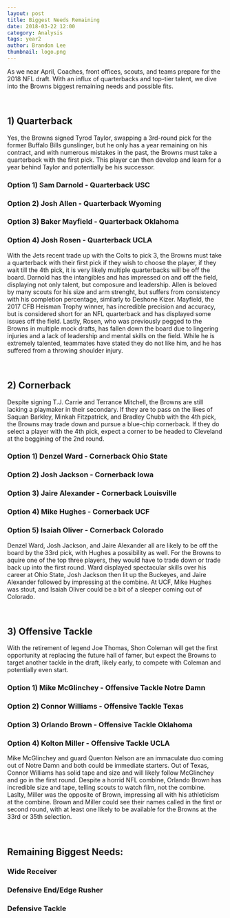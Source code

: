 ```yaml
---
layout: post
title: Biggest Needs Remaining
date: 2018-03-22 12:00
category: Analysis
tags: year2
author: Brandon Lee
thumbnail: logo.png
---
```


As we near April, Coaches, front offices, scouts, and teams prepare for the 2018 NFL draft. With an influx of quarterbacks and top-tier talent, we dive into the Browns biggest remaining needs and possible fits.

<br>

## 1) Quarterback

Yes, the Browns signed Tyrod Taylor, swapping a 3rd-round pick for the former Buffalo Bills gunslinger, but he only has a year remaining on his contract, and with numerous mistakes in the past, the Browns must take a quarterback with the first pick. This player can then develop and learn for a year behind Taylor and potentially be his successor.

### Option 1) Sam Darnold - Quarterback USC

### Option 2) Josh Allen - Quarterback Wyoming

### Option 3) Baker Mayfield - Quarterback Oklahoma

### Option 4) Josh Rosen - Quarterback UCLA

With the Jets recent trade up with the Colts to pick 3, the Browns must take a quarterback with their first pick if they wish to choose the player, if they wait till the 4th pick, it is very likely multiple quarterbacks will be off the board. Darnold has the intangibles and has impressed on and off the field, displaying not only talent, but composure and leadership. Allen is beloved by many scouts for his size and arm strenght, but suffers from consistency with his completion percentage, similarly to Deshone Kizer. Mayfield, the 2017 CFB Heisman Trophy winner, has incredible precision and accuracy, but is considered short for an NFL quarterback and has displayed some issues off the field. Lastly, Rosen, who was previously pegged to the Browns in multiple mock drafts, has fallen down the board due to lingering injuries and a lack of leadership and mental skills on the field. While he is extremely talented, teammates have stated they do not like him, and he has suffered from a throwing shoulder injury.

<br>

## 2) Cornerback

Despite signing T.J. Carrie and Terrance Mitchell, the Browns are still lacking a playmaker in their secondary. If they are to pass on the likes of Saquan Barkley, Minkah Fitzpatrick, and Bradley Chubb with the 4th pick, the Browns may trade down and pursue a blue-chip cornerback. If they do select a player with the 4th pick, expect a corner to be headed to Cleveland at the beggining of the 2nd round.

### Option 1) Denzel Ward - Cornerback Ohio State

### Option 2) Josh Jackson - Cornerback Iowa

### Option 3) Jaire Alexander - Cornerback Louisville

### Option 4) Mike Hughes - Cornerback UCF

### Option 5) Isaiah Oliver - Cornerback Colorado

Denzel Ward, Josh Jackson, and Jaire Alexander all are likely to be off the board by the 33rd pick, with Hughes a possibility as well. For the Browns to aquire one of the top three players, they would have to trade down or trade back up into the first round. Ward displayed spectacular skills over his career at Ohio State, Josh Jackson then lit up the Buckeyes, and Jaire Alexander followed by impressing at the combine. At UCF, Mike Hughes was stout, and Isaiah Oliver could be a bit of a sleeper coming out of Colorado.

<br>

## 3) Offensive Tackle

With the retirement of legend Joe Thomas, Shon Coleman will get the first opportunity at replacing the future hall of famer, but expect the Browns to target another tackle in the draft, likely early, to compete with Coleman and potentially even start.

### Option 1) Mike McGlinchey - Offensive Tackle Notre Damn
 
### Option 2) Connor Williams - Offensive Tackle Texas

### Option 3) Orlando Brown - Offensive Tackle Oklahoma

### Option 4) Kolton Miller - Offensive Tackle UCLA

Mike McGlinchey and guard Quenton Nelson are an immaculate duo coming out of Notre Damn and both could be immediate starters. Out of Texas, Connor Williams has solid tape and size and will likely follow McGlinchey and go in the first round. Despite a horrid NFL combine, Orlando Brown has incredible size and tape, telling scouts to watch film, not the combine. Laslty, Miller was the opposite of Brown, impressing all with his athleticism at the combine. Brown and Miller could see their names called in the first or second round, with at least one likely to be available for the Browns at the 33rd or 35th selection.

<br>

## Remaining Biggest Needs:

### Wide Receiver

### Defensive End/Edge Rusher

### Defensive Tackle
